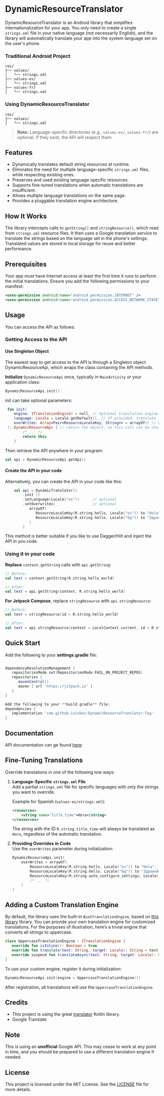 # DynamicResourceTranslator

DynamicResourceTranslator is an Android library that simplifies internationalization for your app. You only need to create 
a single `strings.xml` file in your native language (not necessarily English), and the library will 
automatically translate your app into the system language set on the user's phone.

### Traditional Android Project
```
res/
├── values/
│   └── strings.xml
├── values-es/
│   └── strings.xml
├── values-fr/
│   └── strings.xml
```

### Using DynamicResourceTranslator
```
res/
├── values/
│   └── strings.xml
```
> **Note:** Language-specific directories (e.g., `values-es/`, `values-fr/`) are optional. If they exist, the API will respect them.

## Features

- Dynamically translates default string resources at runtime.
- Eliminates the need for multiple language-specific `strings.xml` files, while respecting existing ones.
- Preserves and used existing language specific resources.
- Supports fine-tuned translations when automatic translations are insufficient.
- Allows multiple language translations on the same page.
- Provides a pluggable translation engine architecture.

## How It Works

The library intercepts calls to `getString()` and `stringResource()`, which read from `strings.xml` resource files. 
It then uses a Google translation service to translate the strings based on the language set in the phone's settings. 
Translated values are stored in local storage for reuse and better performance.

## Prerequisites
Your app must have Internet access at least the first time it runs to perform the initial translations.
Ensure you add the following permissions to your manifest:

```xml
<uses-permission android:name="android.permission.INTERNET" />
<uses-permission android:name="android.permission.ACCESS_NETWORK_STATE" />
```

## Usage

You can access the API as follows:

### Getting Access to the API

#### Use Singleton Object
The easiest way to get access to the API is through a Singleton object DynamicResourceApi, which wraps the class containing the API methods.

**Initialize** `DynamicResourceApi` once, typically in `MainActivity` or your application class:
   ```kotlin
   DynamicResourceApi.init()
   ```
   
init can take optional parameters:
```kotlin
 fun init(
    engine: ITranslationEngine? = null, // Optional translation engine (see below)
    language: Locale = Locale.getDefault(), // If provided, translate into the Locale's language, instead of the phone's default 
    overWrites: Array<Pair<ResourceLocaleKey, String>> = arrayOf() // Optionally, provide an array of language translations for fine-tuning your translation (see below).
 ): DynamicResourceApi { // return the object, so this call can be chained.
        /* ... */
        return this
    }
```
   Then retrieve the API anywhere in your program:
   ```kotlin
   val api = DynamicResourceApi.getApi()
   ```

#### Create the API in your code
Alternatively, you can create the API in your code like this:

```kotlin
    val api = DynamicTranslator()
        .init ()            
        .setLanguage(Locale("es"))      // optional
        .setOverwrites(                 // optional
           arrayOf(
              ResourceLocaleKey(R.string.hello, Locale("es")) to "Hola",
              ResourceLocaleKey(R.string.hello, Locale("bg")) to "Здравей %1\$s"
           )
        )
```
This method is better suitable if you like to use Dagger/Hilt and inject the API in you code.

### Using it in your code
**Replace** `context.getString` calls with `api.getString`:
   ```kotlin
   // Before:
   val text = context.getString(R.string.hello_world) 
   
   // After:
   val text = api.getString(context, R.string.hello_world)
   ```

**For Jetpack Compose**, replace `stringResource` with `api.stringResource`:
   ```kotlin
   // Before:
   val text = stringResource(id = R.string.hello_world)

   // After:
   val text = api.stringResource(context = LocalContext.current, id = R.string.hello_world)
   ``` 

## Quick Start

Add the following to your **settings.gradle** file:

```groovy

dependencyResolutionManagement {
   repositoriesMode.set(RepositoriesMode.FAIL_ON_PROJECT_REPOS)
   repositories {
      mavenCentral()
      maven { url 'https://jitpack.io' }
   }
}

Add the following to your **build.gradle** file:
dependencies {
   implementation 'com.github.izivkov:DynamicResourceTranslator:Tag'
}
```

## Documentation
API documentation can ge found [here](https://izivkov.github.io/DynamicResourceTranslator/api/org.avmedia.translateapi/-dynamic-translator/index.html):

## Fine-Tuning Translations
Override translations in one of the following tow ways:

1. **Language-Specific `strings.xml` File**  
   Add a partial `strings.xml` file for specific languages with only the strings you want to override.

   Example for Spanish (`values-es/strings.xml`):
   ```xml
   <resources>
       <string name="title_time">Hora</string>
   </resources>
   ```
   The string with the ID `R.string.title_time` will always be translated as `Hora`, regardless of the automatic translation.

2. **Providing Overrides in Code**  
   Use the `overWrites` parameter during initialization:
   ```kotlin
   DynamicResourceApi.init(
       overWrites = arrayOf(
           ResourceLocaleKey(R.string.hello, Locale("es")) to "Hola",
           ResourceLocaleKey(R.string.hello, Locale("bg")) to "Здравей %1$s",
           ResourceLocaleKey(R.string.auto_configure_settings, Locale("pt")) to "Auto",
           /* ... */
       )
   )
   ```

## Adding a Custom Translation Engine
By default, the library uses the built-in `BushTranslationEngine`, based on [this library](https://github.com/therealbush/translator) library.
You can provide your own translation engine for customized translations.
For the purposes of illustration, here’s a trivial engine that converts all strings to uppercase.

```kotlin
class UppercaseTranslationEngine : ITranslationEngine {
   override fun isInline(): Boolean = true
   override fun translate(text: String, target: Locale): String = text.uppercase()
   override suspend fun translateAsync(text: String, target: Locale): String = text.uppercase()
}
```
To use your custom engine, register it during initialization:

```kotlin
DynamicResourceApi.init(engine = UppercaseTranslationEngine())
```
After registration, all translations will use the `UppercaseTranslationEngine`.

## Credits
- This project is using the great [translator](https://github.com/therealbush/translator) Kotlin library.
- Google Translate

## Note
This is using an **unofficial** Google API. This may cease to work at any point in time, and you should be prepared to use a different translation engine if needed.

## License
This project is licensed under the MIT License. See the [LICENSE](LICENSE) file for more details.
